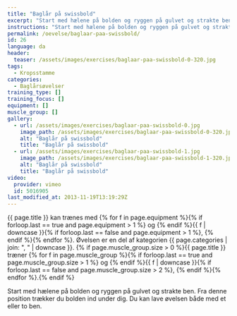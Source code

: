 ```yaml
---
title: "Baglår på swissbold"
excerpt: "Start med hælene på bolden og ryggen på gulvet og strakte ben. Fra denne position trækker du bolden ind under dig. Du kan lave øvelsen både med et eller to ben."
instructions: "Start med hælene på bolden og ryggen på gulvet og strakte ben. Fra denne position trækker du bolden ind under dig. Du kan lave øvelsen både med et eller to ben."
permalink: /oevelse/baglaar-paa-swissbold/
id: 26
language: da
header:
  teaser: /assets/images/exercises/baglaar-paa-swissbold-0-320.jpg
tags:
  - Kropsstamme
categories:
  - Baglårsøvelser
training_type: []
training_focus: []
equipment: []
muscle_group: []
gallery:
  - url: /assets/images/exercises/baglaar-paa-swissbold-0.jpg
    image_path: /assets/images/exercises/baglaar-paa-swissbold-0-320.jpg
    alt: "Baglår på swissbold"
    title: "Baglår på swissbold"
  - url: /assets/images/exercises/baglaar-paa-swissbold-1.jpg
    image_path: /assets/images/exercises/baglaar-paa-swissbold-1-320.jpg
    alt: "Baglår på swissbold"
    title: "Baglår på swissbold"
video:
  provider: vimeo
  id: 5016905
last_modified_at: 2013-11-19T13:19:29Z
---
```


{{ page.title }} kan trænes med {% for f in page.equipment %}{% if forloop.last == true and page.equipment > 1 %} og {% endif %}{{ f | downcase  }}{% if forloop.last == false and page.equipment > 1 %}, {% endif %}{% endfor %}. Øvelsen er en del af kategorien {{ page.categories | join: ", " | downcase }}. {% if page.muscle_group.size > 0 %}{{ page.title }} træner {% for f in page.muscle_group %}{% if forloop.last == true and page.muscle_group.size > 1 %} og {% endif %}{{ f | downcase }}{% if forloop.last == false and page.muscle_group.size > 2 %}, {% endif %}{% endfor %}.{% endif %}

Start med hælene på bolden og ryggen på gulvet og strakte ben. Fra denne position trækker du bolden ind under dig. Du kan lave øvelsen både med et eller to ben.
